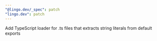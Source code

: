 ```yaml
---
"@lingo.dev/_spec": patch
"lingo.dev": patch
---
```


Add TypeScript loader for .ts files that extracts string literals from default exports
